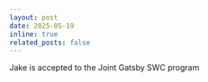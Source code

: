 ```yaml
---
layout: post
date: 2025-05-19 
inline: true
related_posts: false
---
```


Jake is accepted to the Joint Gatsby SWC program